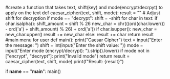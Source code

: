 #create a function that takes text, shift(key) and mode(encrypt/decrpyt) to apply on the text
def caesar_cipher(text, shift, mode):
    result = ""
    # Adjust shift for decryption
    if mode == "decrypt":
        shift = -shift
    for char in text:
        if char.isalpha():
            shift_amount = shift % 26
            new_char = chr(((ord(char.lower()) - ord('a') + shift_amount) % 26) + ord('a'))
            if char.isupper():
                new_char = new_char.upper()
            result += new_char
        else:
            result += char
    return result
#main menu for user
def main():
    print("Caesar Cipher")
    text = input("Enter the message: ")
    shift = int(input("Enter the shift value: "))
    mode = input("Enter mode (encrypt/decrypt): ").strip().lower()
    if mode not in ["encrypt", "decrypt"]:
        print("Invalid mode")
        return
    result = caesar_cipher(text, shift, mode)
    print(f"Result: {result}")

if __name__ == "__main__":
    main()
